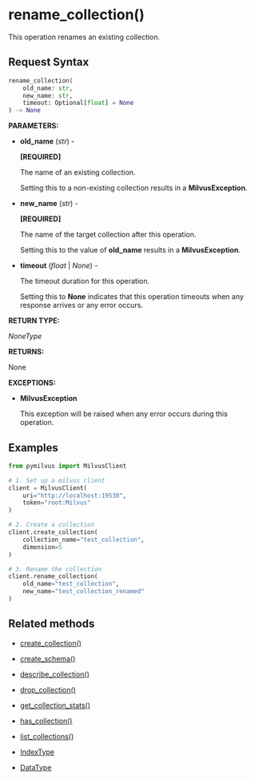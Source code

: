# rename_collection()

This operation renames an existing collection.

## Request Syntax

```python
rename_collection(
    old_name: str,
    new_name: str,
    timeout: Optional[float] = None
) -> None
```

**PARAMETERS:**

- **old_name** (*str*) -

    **[REQUIRED]**

    The name of an existing collection.

    Setting this to a non-existing collection results in a **MilvusException**.

- **new_name** (*str*) -

    **[REQUIRED]**

    The name of the target collection after this operation.

    Setting this to the value of **old_name** results in a **MilvusException**.

- **timeout** (*float* | *None*) -

    The timeout duration for this operation. 

    Setting this to **None** indicates that this operation timeouts when any response arrives or any error occurs.

**RETURN TYPE:**

*NoneType*

**RETURNS:**

None

**EXCEPTIONS:**

- **MilvusException**

    This exception will be raised when any error occurs during this operation.

## Examples

```python
from pymilvus import MilvusClient

# 1. Set up a milvus client
client = MilvusClient(
    uri="http://localhost:19530",
    token="root:Milvus"
)

# 2. Create a collection
client.create_collection(
    collection_name="test_collection",
    dimension=5
)

# 3. Rename the collection
client.rename_collection(
    old_name="test_collection",
    new_name="test_collection_renamed"
)
```

## Related methods

- [create_collection()](create_collection.md)

- [create_schema()](create_schema.md)

- [describe_collection()](describe_collection.md)

- [drop_collection()](drop_collection.md)

- [get_collection_stats()](get_collection_stats.md)

- [has_collection()](has_collection.md)

- [list_collections()](list_collections.md)

- [IndexType](IndexType.md)

- [DataType](DataType.md)

